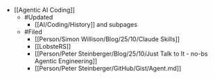 - [[Agentic AI Coding]]
	- #Updated
		- [[AI/Coding/History]] and subpages
	- #Filed
		- [[Person/Simon Willison/Blog/25/10/Claude Skills]]
		- [[LobsteRS]]
		- [[Person/Peter Steinberger/Blog/25/10/Just Talk to It - no-bs Agentic Engineering]]
		- [[Person/Peter Steinberger/GitHub/Gist/Agent.md]]